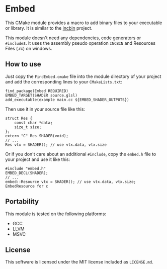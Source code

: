 # Embed
This CMake module provides a macro to add binary files to your executable or library. It is similar to the [incbin](https://github.com/graphitemaster/incbin) project.

This module doesn't need any dependencies, code generators or `#include`s. It uses the assembly pseudo operation `INCBIN` and Resources Files (.rc) on windows.

## How to use
Just copy the `FindEmbed.cmake` file into the module directory of your project and add the corresponding lines to your `CMakeLists.txt`:
```
find_package(Embed REQUIRED)
EMBED_TARGET(SHADER source.glsl)
add_executable(example main.cc ${EMBED_SHADER_OUTPUTS})
```

Then use it in your source file like this:
```
struct Res {
	const char *data;
	size_t size;
};
extern "C" Res SHADER(void);
// ...
Res vtx = SHADER(); // use vtx.data, vtx.size
```

Or if you don't care about an additional `#include`, copy the `embed.h` file to your project and use it like this:
```
#include "embed.h"
EMBED_DECL(SHADER);
// ...
embed::Resource vtx = SHADER(); // use vtx.data, vtx.size; EmbedResource for c
```

## Portability
This module is tested on the following platforms:
* GCC
* LLVM
* MSVC

## License
This software is licensed under the MIT license included as `LICENSE.md`.